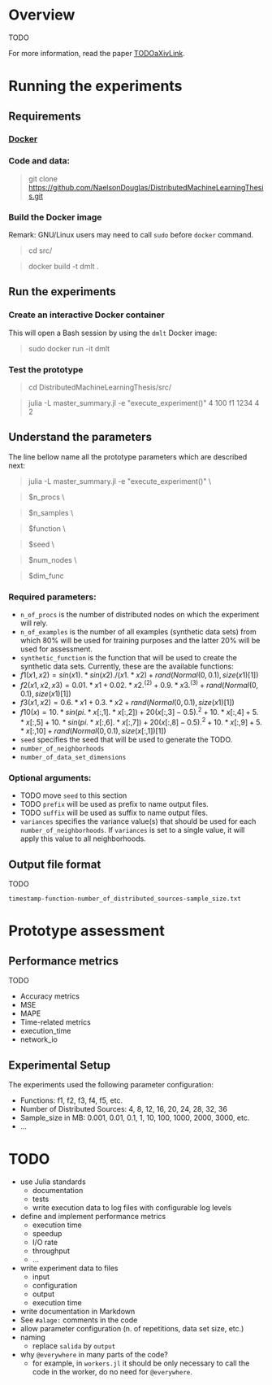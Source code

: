 # Overview
TODO

For more information, read the paper [TODOaXivLink]().

# Running the experiments

## Requirements 
### [Docker](https://www.docker.com/products/docker-desktop)
### Code and data:

>git clone https://github.com/NaelsonDouglas/DistributedMachineLearningThesis.git

### Build the Docker image
Remark: GNU/Linux users may need to call `sudo` before `docker` command.

>cd src/ 

> docker build -t dmlt .

## Run the experiments

### Create an interactive Docker container

This will open a Bash session by using the `dmlt` Docker image:

> sudo docker run -it dmlt

### Test the prototype
> cd DistributedMachineLearningThesis/src/

>julia -L master_summary.jl -e "execute_experiment()" 4 100 f1 1234 4 2

## Understand the parameters

The line bellow name all the prototype parameters which are described next:

>julia -L master_summary.jl -e "execute_experiment()" \

>$n_procs \

>$n_samples \

>$function \

>$seed \

>$num_nodes \

>$dim_func


### Required parameters:
* `n_of_procs` is the number of distributed nodes on which the experiment will rely.
* `n_of_examples` is the number of all examples (synthetic data sets) from which 80% will be used for training purposes and the latter 20% will be used for assessment.
* `synthetic_function` is the function that will be used to create the synthetic data sets. Currently, these are the available functions:
 * $f1(x1, x2) = sin(x1).*sin(x2)./(x1.*x2) + rand(Normal(0,0.1),size(x1)[1])$
 * $f2(x1, x2, x3) = 0.01.*x1 + 0.02.*x2.^(2) + 0.9.*x3.^(3) + rand(Normal(0,0.1),size(x1)[1])$
 * $f3(x1, x2) = 0.6.*x1 + 0.3.*x2 + rand(Normal(0,0.1),size(x1)[1])$
 * $f10(x) = 10.*sin(pi.*x[:,1].*x[:,2]) + 20(x[:,3]-0.5).^2 + 10.*x[:,4] + 5.*x[:,5] + 10.*sin(pi.*x[:,6].*x[:,7]) + 20(x[:,8]-0.5).^2 + 10.*x[:,9] + 5.*x[:,10] + rand(Normal(0,0.1),size(x[:,1])[1])$
* `seed` specifies the seed that will be used to generate the TODO.
* `number_of_neighborhoods` 
* `number_of_data_set_dimensions` 

### Optional arguments:

* TODO move `seed` to this section
* TODO `prefix` will be used as prefix to name output files.
* TODO `suffix` will be used as suffix to name output files.
* `variances` specifies the variance value(s) that should be used for each `number_of_neighborhoods`. If `variances` is set to a single value, it will apply this value to all neighborhoods.
 
## Output file format

TODO

`timestamp-function-number_of_distributed_sources-sample_size.txt`


# Prototype assessment

## Performance metrics

TODO

* Accuracy metrics
 * MSE
 * MAPE
* Time-related metrics 
 * execution_time
 * network_io

## Experimental Setup

The experiments used the following parameter configuration:

* Functions: f1, f2, f3, f4, f5, etc.
* Number of Distributed Sources: 4, 8, 12, 16, 20, 24, 28, 32, 36
* Sample_size in MB: 0.001, 0.01, 0.1, 1, 10, 100, 1000, 2000, 3000, etc.
* ...

# TODO

* use Julia standards
  * documentation
  * tests
  * write execution data to log files with configurable log levels
* define and implement performance metrics
  * execution time
  * speedup
  * I/O rate
  * throughput
  * ...
* write experiment data to files
  * input
  * configuration
  * output
  * execution time
* write documentation in Markdown
* See `#alage:` comments in the code
* allow parameter configuration (n. of repetitions, data set size, etc.)
* naming
  * replace `salida` by `output`
* why `@everywhere` in many parts of the code?
  * for example, in `workers.jl` it should be only necessary to call the code in the worker, do no need for `@everywhere`.

